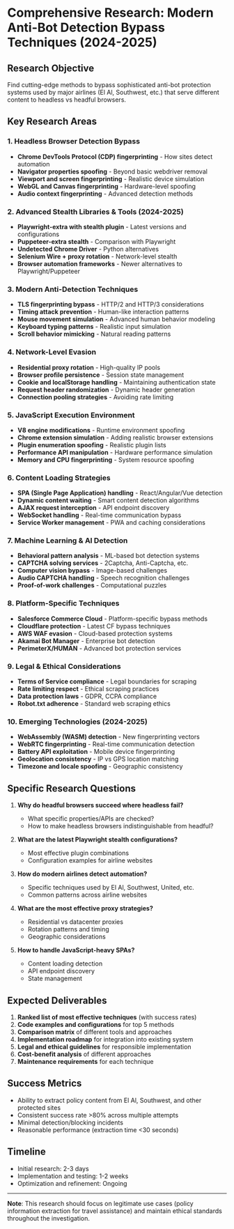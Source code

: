 # Comprehensive Research: Modern Anti-Bot Detection Bypass Techniques (2024-2025)

## Research Objective
Find cutting-edge methods to bypass sophisticated anti-bot protection systems used by major airlines (El Al, Southwest, etc.) that serve different content to headless vs headful browsers.

## Key Research Areas

### 1. Headless Browser Detection Bypass
- **Chrome DevTools Protocol (CDP) fingerprinting** - How sites detect automation
- **Navigator properties spoofing** - Beyond basic webdriver removal
- **Viewport and screen fingerprinting** - Realistic device simulation
- **WebGL and Canvas fingerprinting** - Hardware-level spoofing
- **Audio context fingerprinting** - Advanced detection methods

### 2. Advanced Stealth Libraries & Tools (2024-2025)
- **Playwright-extra with stealth plugin** - Latest versions and configurations
- **Puppeteer-extra stealth** - Comparison with Playwright
- **Undetected Chrome Driver** - Python alternatives
- **Selenium Wire + proxy rotation** - Network-level stealth
- **Browser automation frameworks** - Newer alternatives to Playwright/Puppeteer

### 3. Modern Anti-Detection Techniques
- **TLS fingerprinting bypass** - HTTP/2 and HTTP/3 considerations
- **Timing attack prevention** - Human-like interaction patterns
- **Mouse movement simulation** - Advanced human behavior modeling
- **Keyboard typing patterns** - Realistic input simulation
- **Scroll behavior mimicking** - Natural reading patterns

### 4. Network-Level Evasion
- **Residential proxy rotation** - High-quality IP pools
- **Browser profile persistence** - Session state management
- **Cookie and localStorage handling** - Maintaining authentication state
- **Request header randomization** - Dynamic header generation
- **Connection pooling strategies** - Avoiding rate limiting

### 5. JavaScript Execution Environment
- **V8 engine modifications** - Runtime environment spoofing
- **Chrome extension simulation** - Adding realistic browser extensions
- **Plugin enumeration spoofing** - Realistic plugin lists
- **Performance API manipulation** - Hardware performance simulation
- **Memory and CPU fingerprinting** - System resource spoofing

### 6. Content Loading Strategies
- **SPA (Single Page Application) handling** - React/Angular/Vue detection
- **Dynamic content waiting** - Smart content detection algorithms
- **AJAX request interception** - API endpoint discovery
- **WebSocket handling** - Real-time communication bypass
- **Service Worker management** - PWA and caching considerations

### 7. Machine Learning & AI Detection
- **Behavioral pattern analysis** - ML-based bot detection systems
- **CAPTCHA solving services** - 2Captcha, Anti-Captcha, etc.
- **Computer vision bypass** - Image-based challenges
- **Audio CAPTCHA handling** - Speech recognition challenges
- **Proof-of-work challenges** - Computational puzzles

### 8. Platform-Specific Techniques
- **Salesforce Commerce Cloud** - Platform-specific bypass methods
- **Cloudflare protection** - Latest CF bypass techniques
- **AWS WAF evasion** - Cloud-based protection systems
- **Akamai Bot Manager** - Enterprise bot detection
- **PerimeterX/HUMAN** - Advanced bot protection services

### 9. Legal & Ethical Considerations
- **Terms of Service compliance** - Legal boundaries for scraping
- **Rate limiting respect** - Ethical scraping practices
- **Data protection laws** - GDPR, CCPA compliance
- **Robot.txt adherence** - Standard web scraping ethics

### 10. Emerging Technologies (2024-2025)
- **WebAssembly (WASM) detection** - New fingerprinting vectors
- **WebRTC fingerprinting** - Real-time communication detection
- **Battery API exploitation** - Mobile device fingerprinting
- **Geolocation consistency** - IP vs GPS location matching
- **Timezone and locale spoofing** - Geographic consistency

## Specific Research Questions

1. **Why do headful browsers succeed where headless fail?**
   - What specific properties/APIs are checked?
   - How to make headless browsers indistinguishable from headful?

2. **What are the latest Playwright stealth configurations?**
   - Most effective plugin combinations
   - Configuration examples for airline websites

3. **How do modern airlines detect automation?**
   - Specific techniques used by El Al, Southwest, United, etc.
   - Common patterns across airline websites

4. **What are the most effective proxy strategies?**
   - Residential vs datacenter proxies
   - Rotation patterns and timing
   - Geographic considerations

5. **How to handle JavaScript-heavy SPAs?**
   - Content loading detection
   - API endpoint discovery
   - State management

## Expected Deliverables

1. **Ranked list of most effective techniques** (with success rates)
2. **Code examples and configurations** for top 5 methods
3. **Comparison matrix** of different tools and approaches
4. **Implementation roadmap** for integration into existing system
5. **Legal and ethical guidelines** for responsible implementation
6. **Cost-benefit analysis** of different approaches
7. **Maintenance requirements** for each technique

## Success Metrics
- Ability to extract policy content from El Al, Southwest, and other protected sites
- Consistent success rate >80% across multiple attempts
- Minimal detection/blocking incidents
- Reasonable performance (extraction time <30 seconds)

## Timeline
- Initial research: 2-3 days
- Implementation and testing: 1-2 weeks
- Optimization and refinement: Ongoing

---

**Note**: This research should focus on legitimate use cases (policy information extraction for travel assistance) and maintain ethical standards throughout the investigation.
